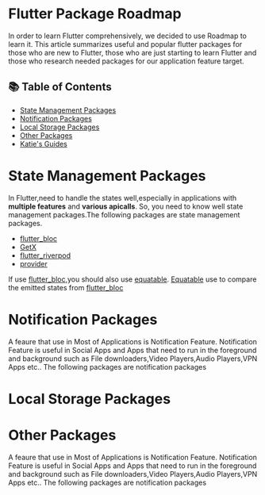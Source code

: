 # Flutter Package Roadmap

In order to learn Flutter comprehensively, we decided to use Roadmap to learn it.
This article summarizes useful and popular flutter packages for those who are new to Flutter, those who are just starting to learn Flutter and those who research needed packages for our application feature target.

## 📚 Table of Contents
- [State Management Packages](#State-Management-Packages)
- [Notification Packages](#Notification-Packages)
- [Local Storage Packages](#Local-Storage-Packages)
- [Other Packages](#Other-Packages)
- [Katie's Guides](#katies-guides)


# State Management Packages

  In Flutter,need to handle the states well,especially in applications with **multiple features** and **various apicalls**. So, you need to know well state management packages.The following packages are state management packages.
  - [flutter_bloc](https://pub.dev/packages/flutter_bloc)
  - [GetX](https://pub.dev/packages/get)
  - [flutter_riverpod](https://pub.dev/packages/flutter_riverpod)
  - [provider](https://pub.dev/packages/provider)

If use [flutter_bloc](https://pub.dev/packages/flutter_bloc),you should also use [equatable](https://pub.dev/packages/equatable). [Equatable](https://pub.dev/packages/equatable) use to compare the emitted states from [flutter_bloc](https://pub.dev/packages/flutter_bloc)

# Notification Packages

  A feaure that use in Most of Applications is Notification Feature. Notification Feature is useful in Social Apps and Apps that need to run in the foreground and background such as File downloaders,Video Players,Audio Players,VPN Apps etc.. The following packages are notification packages

# Local Storage Packages



# Other Packages

  A feaure that use in Most of Applications is Notification Feature. Notification Feature is useful in Social Apps and Apps that need to run in the foreground and background such as File downloaders,Video Players,Audio Players,VPN Apps etc.. The following packages are notification packages






